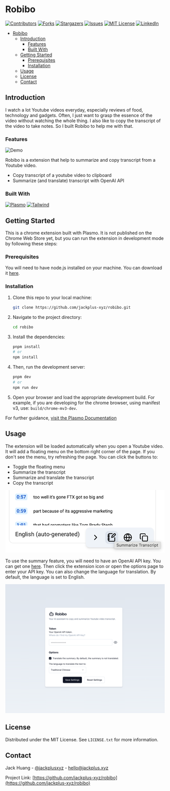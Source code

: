 <!-- PROJECT SHIELDS -->
<!--
*** I'm using markdown "reference style" links for readability.
*** Reference links are enclosed in brackets [ ] instead of parentheses ( ).
*** See the bottom of this document for the declaration of the reference variables
*** for contributors-url, forks-url, etc. This is an optional, concise syntax you may use.
*** https://www.markdownguide.org/basic-syntax/#reference-style-links
-->

# Robibo

[![Contributors][contributors-shield]][contributors-url]
[![Forks][forks-shield]][forks-url]
[![Stargazers][stars-shield]][stars-url]
[![Issues][issues-shield]][issues-url]
[![MIT License][license-shield]][license-url]
[![LinkedIn][linkedin-shield]][linkedin-url]

- [Robibo](#robibo)
  - [Introduction](#introduction)
    - [Features](#features)
    - [Built With](#built-with)
  - [Getting Started](#getting-started)
    - [Prerequisites](#prerequisites)
    - [Installation](#installation)
  - [Usage](#usage)
  - [License](#license)
  - [Contact](#contact)

## Introduction

I watch a lot Youtube videos everyday, especially reviews of food, technology and gadgets. Often, I just want to grasp the essence of the video without watching the whole thing. I also like to copy the transcript of the video to take notes. So I built Robibo to help me with that.

### Features

![Demo](public/summarize.png)

Robibo is a extension that help to summarize and copy transcript from a Youtube video.

- Copy transcript of a youtube video to clipboard
- Summarize (and translate) transcript with OpenAI API

### Built With

[![Plasmo][Plasmo]][Plasmo-url]
[![Tailwind][Tailwind]][Tailwind-url]

## Getting Started

This is a chrome extension built with Plasmo. It is not published on the Chrome Web Store yet, but you can run the extension in development mode by following these steps:

### Prerequisites

You will need to have node.js installed on your machine. You can download it [here](https://nodejs.org/).

### Installation

1. Clone this repo to your local machine:

   ```bash
   git clone https://github.com/jackplus-xyz/robibo.git
   ```

2. Navigate to the project directory:

   ```bash
   cd robibo
   ```

3. Install the dependencies:

   ```bash
   pnpm install
   # or
   npm install
   ```

4. Then, run the development server:

   ```bash
   pnpm dev
   # or
   npm run dev
   ```

5. Open your browser and load the appropriate development build. For example, if you are developing for the chrome browser, using manifest v3, use: `build/chrome-mv3-dev`.

For further guidance, [visit the Plasmo Documentation](https://docs.plasmo.com/)

## Usage

The extension will be loaded automatically when you open a Youtube video. It will add a floating menu on the bottom right corner of the page. If you don't see the menu, try refreshing the page. You can click the buttons to:

- Toggle the floating menu
- Summarize the transcript
- Summarize and translate the transcript
- Copy the transcript

![Floating Menu](images/floating-menu.png)

To use the summary feature, you will need to have an OpenAI API key. You can get one [here](https://platform.openai.com/). Then click the extension icon or open the options page to enter your API key. You can also change the language for translation. By default, the language is set to English.

![Options Page](images/options.png)

<!-- LICENSE -->

## License

Distributed under the MIT License. See `LICENSE.txt` for more information.

<!-- CONTACT -->

## Contact

Jack Huang - [@jackplusxyz](https://twitter.com/jackplusxyz) - <hello@jackplus.xyz>

Project Link: [https://github.com/jackplus-xyz/robibo](https://github.com/jackplus-xyz/robibo)

<!-- MARKDOWN LINKS & IMAGES -->
<!-- https://www.markdownguide.org/basic-syntax/#reference-style-links -->

[contributors-shield]: https://img.shields.io/github/contributors/jackplus-xyz/robibo.svg?style=for-the-badge
[contributors-url]: https://github.com/jackplus-xyz/robibo/graphs/contributors
[forks-shield]: https://img.shields.io/github/forks/jackplus-xyz/robibo.svg?style=for-the-badge
[forks-url]: https://github.com/jackplus-xyz/robibo/network/members
[stars-shield]: https://img.shields.io/github/stars/jackplus-xyz/robibo.svg?style=for-the-badge
[stars-url]: https://github.com/jackplus-xyz/robibo/stargazers
[issues-shield]: https://img.shields.io/github/issues/jackplus-xyz/robibo.svg?style=for-the-badge
[issues-url]: https://github.com/jackplus-xyz/robibo/issues
[license-shield]: https://img.shields.io/github/license/jackplus-xyz/robibo.svg?style=for-the-badge
[license-url]: https://github.com/jackplus-xyz/robibo/blob/master/LICENSE.txt
[linkedin-shield]: https://img.shields.io/badge/-LinkedIn-black.svg?style=for-the-badge&logo=linkedin&colorB=555
[linkedin-url]: https://www.linkedin.com/in/jackplus-xyz/
[product-screenshot]: images/screenshot.png
[Plasmo]: https://img.shields.io/badge/plasmo-6E56CF?style=for-the-badge
[Plasmo-url]: https://plasmo.com/
[Tailwind]: https://img.shields.io/badge/tailwind%20css-06B6D4?style=for-the-badge&logo=tailwindcss&logoColor=white
[Tailwind-url]: https://tailwindcss.com/

